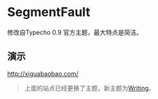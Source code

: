 # SegmentFault

修改自Typecho 0.9 官方主题，最大特点是简洁。



## 演示

http://xiguabaobao.com/

> 上面的站点已经更换了主题，新主题为[Writing](https://github.com/xiguabaobao/Writing-for-typecho)。

